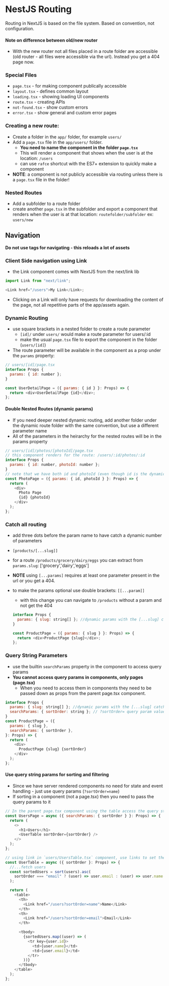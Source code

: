 # NestJS Routing

Routing in NextJS is based on the file system.
Based on convention, not configuration.

#### Note on difference between old/new router

- With the new router not all files placed in a route folder are accessible (old router - all files were accessible via the url). Instead you get a 404 page now.

### Special Files

- `page.tsx` - for making component publically accessible
- `layout.tsx` - defines common layout
- `loading.tsx` - showing loading UI components
- `route.tsx` - creating APIs
- `not-found.tsx` - show custom errors
- `error.tsx` - show general and custom error pages

### Creating a new route:

- Create a folder in the `app/` folder, for example `users/`
- Add a `page.tsx` file in the `app/users/` folder.
  - **You need to name the component in the folder `page.tsx`**
  - This will render a component that shows when the user is at the location: `/users`
  - can use `rafce` shortcut with the ES7+ extension to quickly make a component
- **NOTE**: a component is not publicly accessible via routing unless there is a `page.tsx` file in the folder!

### Nested Routes

- Add a subfolder to a route folder
- create another `page.tsx` in the subfolder and export a component that renders when the user is at that location: `routefolder/subfolder` ex: `users/new`

## Navigation

**Do not use <a> tags for navigating - this reloads a lot of assets**

### Client Side navigation using Link

- the Link component comes with NextJS from the next/link lib

```javascript
import Link from "next/link";

<Link href="/users">My Link</Link>;
```

- Clicking on a Link will only have requests for downloading the content of the page, not all repetitive parts of the app/assets again.

### Dynamic Routing

- use square brackets in a nested folder to create a route parameter
  - `[id]/` under `users/` would make a route parameter for users/:id
  - make the usual `page.tsx` file to export the component in the folder (`users/[id]`)
- The route parameter will be available in the component as a prop under the `params` property:

```javascript
// users/[id]/page.tsx
interface Props {
  params: { id: number };
}

const UserDetailPage = ({ params: { id } }: Props) => {
  return <div>UserDetailPage {id}</div>;
};
```

#### Double Nested Routes (dynamic params)

- If you need deeper nested dynamic routing, add another folder under the dynamic route folder with the same convention, but use a different parameter name
- All of the parameters in the heirarchy for the nested routes will be in the params property

```javascript
// users/[id]/photos/[photoId]/page.tsx
// this component renders for the route: /users/:id/photos/:id
interface Props {
  params: { id: number, photoId: number };
}
// note that we have both id and photoId (even though id is the dynamic param in the parent folder)
const PhotoPage = ({ params: { id, photoId } }: Props) => {
  return (
    <div>
      Photo Page
      {id} {photoId}
    </div>
  );
};
```

### Catch all routing

- add three dots before the param name to have catch a dynamic number of parameters
- `[products/[...slug]]`
- for a route `/products/grocery/dairy/eggs` you can extract from `params.slug`: ['grocery','dairy','eggs']
- **NOTE** using `[...params]` requires at least one parameter present in the url or you get a 404.
- to make the params optional use double brackets: `[[...param]]`

  - with this change you can navigate to `/products` without a param and not get the 404

  ```javascript
  interface Props {
    params: { slug: string[] }; //dynamic params with the [...slug] catch all route
  }

  const ProductPage = ({ params: { slug } }: Props) => {
    return <div>ProductPage {slug}</div>;
  };
  ```

### Query String Parameters

- use the builtin `searchParams` property in the component to access query params
- **You cannot access query params in components, only pages (page.tsx)**
  - When you need to access them in components they need to be passed down as props from the parent page.tsx component.

```javascript
interface Props {
  params: { slug: string[] }; //dynamic params with the [...slug] catch all route
  searchParams: { sortOrder: string }; // ?sortOrder= query param value
}
const ProductPage = ({
  params: { slug },
  searchParams: { sortOrder },
}: Props) => {
  return (
    <div>
      ProductPage {slug} {sortOrder}
    </div>
  );
};
```

#### Use query string params for sorting and filtering

- Since we have server rendered components no need for state and event handling - just use query params (`?sortOrder=name`)
- If sorting in a component (not a page.tsx) then you need to pass the query params to it

```javascript
// In the parent page.tsx component using the table access the query string params and pass down
const UsersPage = async ({ searchParams: { sortOrder } }: Props) => {
  return (
    <>
      <h1>Users</h1>
      <UserTable sortOrder={sortOrder} />
    </>
  );
};

// using link in `users/UsersTable.tsx` component, use links to set the query string params (extracted by parent page.tsx and passed down)
const UserTable = async ({ sortOrder }: Props) => {
  //...fetch users
  const sortedUsers = sort(users).asc(
    sortOrder === "email" ? (user) => user.email : (user) => user.name
  );

  return (
    <table>
      <th>
        <Link href="/users?sortOrder=name">Name</Link>
      </th>
      <th>
        <Link href="/users?sortOrder=email">Email</Link>
      </th>

      <tbody>
        {sortedUsers.map((user) => (
          <tr key={user.id}>
            <td>{user.name}</td>
            <td>{user.email}</td>
          </tr>
        ))}
      </tbody>
    </table>
  );
};
```
